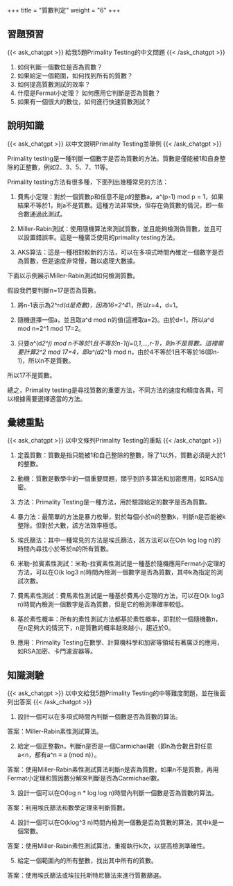 +++
title = "質數判定"
weight = "6"
+++
## 習題預習
{{< ask_chatgpt >}}
給我5題Primality Testing的中文問題
{{< /ask_chatgpt >}}



1. 如何判斷一個數位是否為質數？ 
2. 如果給定一個範圍，如何找到所有的質數？ 
3. 如何提高質數測試的效率？ 
4. 什麼是Fermat小定理？ 如何應用它判斷是否為質數？ 
5. 如果有一個很大的數位，如何進行快速質數測試？   

## 說明知識
{{< ask_chatgpt >}}
以中文說明Primality Testing並舉例
{{< /ask_chatgpt >}}



Primality testing是一種判斷一個數字是否為質數的方法。質數是僅能被1和自身整除的正整數，例如2、3、5、7、11等。

Primality testing方法有很多種，下面列出幾種常見的方法：

1. 費馬小定理：對於一個質數p和任意不是p的整數a，a^(p-1) mod p = 1，如果結果不等於1，則a不是質數。這種方法非常快，但存在偽質數的情況，即一些合數通過此測試。

2. Miller-Rabin測試：使用隨機算法來測試質數，並且能夠檢測偽質數，並且可以設置錯誤率。這是一種廣泛使用的primality testing方法。

3. AKS算法：這是一種相對較新的方法，可以在多項式時間內確定一個數字是否為質數，但是速度非常慢，難以處理大數據。

下面以示例展示Miller-Rabin測試如何檢測質數。

假設我們要判斷n=17是否為質數。

1. 將n-1表示為2^r*d(d是奇數)，因為16=2^4*1，所以r=4，d=1。

2. 隨機選擇一個a，並且取a^d mod n的值(這裡取a=2)。由於d=1，所以a^d mod n=2^1 mod 17=2。

3. 只要a^(d*2^j) mod n不等於1且不等於n-1(j=0,1,...,r-1)，則n不是質數。這裡需要計算2^2 mod 17=4，即a^(d*2^1) mod n，由於4不等於1且不等於16(即n-1)，所以n不是質數。

所以17不是質數。

總之，Primality testing是尋找質數的重要方法，不同方法的速度和精度各異，可以根據需要選擇適當的方法。   

## 彙總重點
{{< ask_chatgpt >}}
以中文條列Primality Testing的重點
{{< /ask_chatgpt >}}



1. 定義質數：質數是指只能被1和自己整除的整數，除了1以外，質數必須是大於1的整數。

2. 動機：質數是數學中的一個重要問題，關乎到許多算法和加密應用，如RSA加密。

3. 方法：Primality Testing是一種方法，用於驗證給定的數字是否為質數。

4. 暴力法：最簡單的方法是暴力枚舉，對於每個小於n的整數k，判斷n是否能被k整除。但對於大數，該方法效率極低。

5. 埃氏篩法：其中一種常見的方法是埃氏篩法，該方法可以在O(n log log n)的時間內尋找小於等於n的所有質數。

6. 米勒-拉賓素性測試：米勒-拉賓素性測試是一種基於隨機應用Fermat小定理的方法，可以在O(k log3 n)時間內檢測一個數字是否為質數，其中k為指定的測試次數。

7. 費馬素性測試：費馬素性測試是一種基於費馬小定理的方法，可以在O(k log3 n)時間內檢測一個數字是否為質數，但是它的檢測準確率較低。

8. 基於素性概率：所有的素性測試方法都基於素性概率，即對於一個隨機數n，在n足夠大的情況下，n是質數的概率越來越小，趨近於0。

9. 應用：Primality Testing在數學、計算機科學和加密等領域有著廣泛的應用，如RSA加密、卡門濾波器等。   

## 知識測驗
{{< ask_chatgpt >}}
以中文給我5題Primality Testing的中等難度問題，並在後面列出答案
{{< /ask_chatgpt >}}



1. 設計一個可以在多項式時間內判斷一個數是否為質數的算法。

答案：Miller-Rabin素性測試算法。

2. 給定一個正整數n，判斷n是否是一個Carmichael數（即n為合數且對任意a<n，都有a^n ≡ a (mod n)）。

答案：使用Miller-Rabin素性測試算法判斷n是否為質數，如果n不是質數，再用Fermat小定理和質因數分解來判斷是否為Carmichael數。

3. 設計一個可以在O(log n * log log n)時間內判斷一個數是否為質數的算法。

答案：利用埃氏篩法和數學定理來判斷質數。

4. 設計一個可以在O(klog^3 n)時間內檢測一個數是否為質數的算法，其中k是一個常數。

答案：使用Miller-Rabin素性測試算法，重複執行k次，以提高檢測準確性。

5. 給定一個範圍內的所有整數，找出其中所有的質數。

答案：使用埃氏篩法或埃拉托斯特尼篩法來進行質數篩選。   

